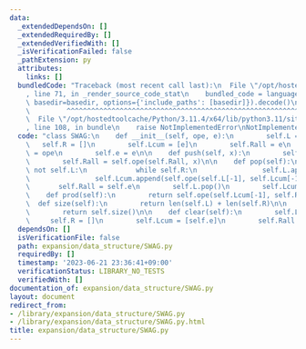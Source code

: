 ```yaml
---
data:
  _extendedDependsOn: []
  _extendedRequiredBy: []
  _extendedVerifiedWith: []
  _isVerificationFailed: false
  _pathExtension: py
  attributes:
    links: []
  bundledCode: "Traceback (most recent call last):\n  File \"/opt/hostedtoolcache/Python/3.11.4/x64/lib/python3.11/site-packages/onlinejudge_verify/documentation/build.py\"\
    , line 71, in _render_source_code_stat\n    bundled_code = language.bundle(stat.path,\
    \ basedir=basedir, options={'include_paths': [basedir]}).decode()\n          \
    \         ^^^^^^^^^^^^^^^^^^^^^^^^^^^^^^^^^^^^^^^^^^^^^^^^^^^^^^^^^^^^^^^^^^^^^^^^^^^^^^^^^\n\
    \  File \"/opt/hostedtoolcache/Python/3.11.4/x64/lib/python3.11/site-packages/onlinejudge_verify/languages/python.py\"\
    , line 108, in bundle\n    raise NotImplementedError\nNotImplementedError\n"
  code: "class SWAG:\n    def __init__(self, ope, e):\n        self.L = []\n     \
    \   self.R = []\n        self.Lcum = [e]\n        self.Rall = e\n        self.ope\
    \ = ope\n        self.e = e\n\n    def push(self, x):\n        self.R.append(x)\n\
    \        self.Rall = self.ope(self.Rall, x)\n\n    def pop(self):\n        if\
    \ not self.L:\n            while self.R:\n                self.L.append(self.R.pop())\n\
    \                self.Lcum.append(self.ope(self.L[-1], self.Lcum[-1]))\n     \
    \       self.Rall = self.e\n        self.L.pop()\n        self.Lcum.pop()\n\n\
    \    def prod(self):\n        return self.ope(self.Lcum[-1], self.Rall)\n\n  \
    \  def size(self):\n        return len(self.L) + len(self.R)\n\n    def __len__(self):\n\
    \        return self.size()\n\n    def clear(self):\n        self.L = []\n   \
    \     self.R = []\n        self.Lcum = [self.e]\n        self.Rall = self.e\n"
  dependsOn: []
  isVerificationFile: false
  path: expansion/data_structure/SWAG.py
  requiredBy: []
  timestamp: '2023-06-21 23:36:41+09:00'
  verificationStatus: LIBRARY_NO_TESTS
  verifiedWith: []
documentation_of: expansion/data_structure/SWAG.py
layout: document
redirect_from:
- /library/expansion/data_structure/SWAG.py
- /library/expansion/data_structure/SWAG.py.html
title: expansion/data_structure/SWAG.py
---
```

